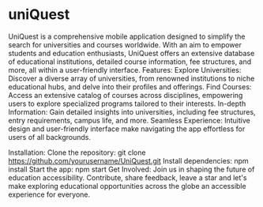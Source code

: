 # uniQuest
UniQuest is a comprehensive mobile application designed to simplify the search for universities and courses worldwide. With an aim to empower students and education enthusiasts, UniQuest offers an extensive database of educational institutions, detailed course information, fee structures, and more, all within a user-friendly interface.
Features:
Explore Universities: Discover a diverse array of universities, from renowned institutions to niche educational hubs, and delve into their profiles and offerings.
Find Courses: Access an extensive catalog of courses across disciplines, empowering users to explore specialized programs tailored to their interests.
In-depth Information: Gain detailed insights into universities, including fee structures, entry requirements, campus life, and more.
Seamless Experience: Intuitive design and user-friendly interface make navigating the app effortless for users of all backgrounds.


Installation:
Clone the repository: git clone https://github.com/yourusername/UniQuest.git
Install dependencies: npm install
Start the app: npm start
Get Involved:
Join us in shaping the future of education accessibility. Contribute, share feedback, leave a star and let's make exploring educational opportunities across the globe an accessible experience for everyone.

